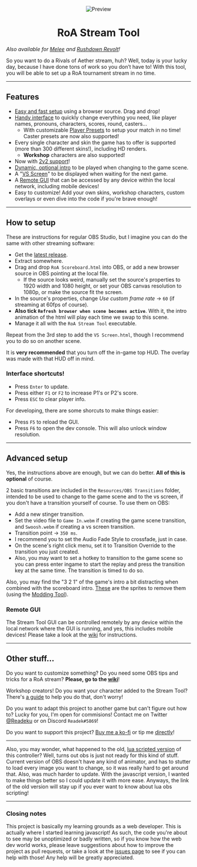 
<p align="center">

  <img src="https://github.com/Readek/RoA-Stream-Tool/blob/master/preview.png" alt="Preview">
  
</p>

<h1 align="center">RoA Stream Tool</h1>

*Also available for [Melee](https://github.com/Readek/Melee-Stream-Tool) and [Rushdown Revolt](https://github.com/Readek/Rushdown-Revolt-Stream-Tool)!*

So you want to do a Rivals of Aether stream, huh? Well, today is your lucky day, because I have done tons of work so you don’t have to! With this tool, you will be able to set up a RoA tournament stream in no time.

---

## Features
- [Easy and fast setup](https://gfycat.com/rectangulartintedabyssiniangroundhornbill) using a browser source. Drag and drop!
- [Handy interface](https://gfycat.com/distanthairyaurochs) to quickly change everything you need, like player names, pronouns, characters, scores, round, casters...
  - With customizable [Player Presets](https://gfycat.com/melodicwearybuzzard) to setup your match in no time! Caster presets are now also supported!
- Every single character and skin the game has to offer is supported (more than 300 different skins!), including HD renders.
  - **Workshop** characters are also supported!
- Now with [2v2 support](https://gfycat.com/brokenbravehumpbackwhale)!
- [Dynamic, optional intro](https://gfycat.com/revolvingsmarteuropeanpolecat) to be played when changing to the game scene.
- A "[VS Screen](https://gfycat.com/peacefulelatedblowfish)" to be displayed when waiting for the next game.
- A [Remote GUI](https://gfycat.com/complexexaltedchupacabra) that can be accessed by any device within the local network, including mobile devices!
- Easy to customize! Add your own skins, workshop characters, custom overlays or even dive into the code if you're brave enough!

---

## How to setup
These are instructions for regular OBS Studio, but I imagine you can do the same with other streaming software:
- Get the [latest release](https://github.com/Readek/RoA-Stream-Control/releases).
- Extract somewhere.
- Drag and drop `RoA Scoreboard.html` into OBS, or add a new browser source in OBS pointing at the local file.
  - If the source looks weird, manually set the source's properties to 1920 width and 1080 height, or set your OBS canvas resolution to 1080p, or make the source fit the screen.
- In the source's properties, change *Use custom frame rate* -> `60` (if streaming at 60fps of course).
- **Also tick `Refresh browser when scene becomes active`**. With it, the intro animation of the html will play each time we swap to this scene.
- Manage it all with the `RoA Stream Tool` executable.

Repeat from the 3rd step to add the `VS Screen.html`, though I recommend you to do so on another scene.

It is **very recommended** that you turn off the in-game top HUD. The overlay was made with that HUD off in mind.

### Interface shortcuts!
- Press `Enter` to update.
- Press either `F1` or `F2` to increase P1's or P2's score.
- Press `ESC` to clear player info.

For developing, there are some shorcuts to make things easier:
- Press `F5` to reload the GUI.
- Press `F6` to open the dev console. This will also unlock window resolution.

---

## Advanced setup
Yes, the instructions above are enough, but we can do better. **All of this is optional** of course.
 
2 basic transitions are included in the `Resources/OBS Transitions` folder, intended to be used to change to the game scene and to the vs screen, if you don't have a transition yourself of course. To use them on OBS:
- Add a new stinger transition.
- Set the video file to `Game In.webm` if creating the game scene transition, and `Swoosh.webm` if creating a vs screen transition.
- Transition point -> `350 ms`.
- I recommend you to set the Audio Fade Style to crossfade, just in case.
- On the scene's right click menu, set it to Transition Override to the transition you just created.
- Also, you may want to set a hotkey to transition to the game scene so you can press enter ingame to start the replay and press the transition key at the same time. The transition is timed to do so.

Also, you may find the "3 2 1" of the game's intro a bit distracting when combined with the scoreboard intro. [These](https://drive.google.com/open?id=1NEDii3B50eHT_goADzn6t3_O8Uvok0Gs) are the sprites to remove them (using the [Modding Tool](https://github.com/jam1garner/gm_data_win/releases/latest)).

### Remote GUI

The Stream Tool GUI can be controlled remotely by any device within the local network where the GUI is running, and yes, this includes mobile devices! Please take a look at the [wiki](https://github.com/Readek/RoA-Stream-Tool/wiki/8.-Remote-GUI) for instructions.

---

## Other stuff...
Do you want to customize something? Do you need some OBS tips and tricks for a RoA stream? **Please, go to the [wiki](https://github.com/Readek/RoA-Stream-Control/wiki)**!

Workshop creators! Do you want your character added to the Stream Tool? There's [a guide](https://github.com/Readek/RoA-Stream-Tool/wiki/6.-Workshop-characters) to help you do that, don't worry!

Do you want to adapt this project to another game but can't figure out how to? Lucky for you, I'm open for commisions! Contact me on Twitter [@Readeku](https://twitter.com/Readeku) or on Discord `Readek#5869`!

Do you want to support this project? [Buy me a ko-fi](https://ko-fi.com/readek) or tip me [directly](https://streamlabs.com/readek/tip)!

---

Also, you may wonder, what happened to the old, [lua scripted version](https://drive.google.com/open?id=15o52oz89siOJ5f_toD7zZDjp22dn2t73) of this controller? Well, turns out obs is just not ready for this kind of stuff. Current version of OBS doesn't have any kind of animator, and has to stutter to load every image you want to change, so it was really hard to get around that. Also, was much harder to update. With the javascript version, I wanted to make things better so I could update it with more ease. Anyways, the link of the old version will stay up if you ever want to know about lua obs scripting!

---

### Closing notes
This project is basically my learning grounds as a web developer. This is actually where I started learning javascript! As such, the code you're about to see may be unoptimized or badly written, so if you know how the web dev world works, please leave suggestions about how to improve the project as pull requests, or take a look at the [issues page](https://github.com/Readek/RoA-Stream-Tool/issues) to see if you can help with those! Any help will be greatly appreciated.

